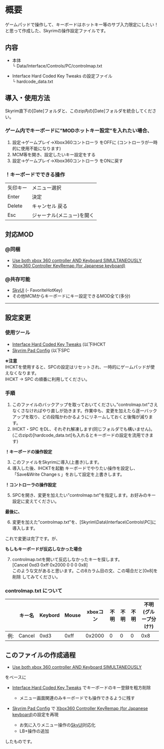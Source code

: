 # 概要
ゲームパッドで操作して、キーボードはホットキー等のサブ入力限定にしたい！
と思って作成した、Skyrimの操作設定ファイルです。

## 内容

+ 本体  
└ Data/Interface/Controls/PC/controlmap.txt

+ Interface Hard Coded Key Tweaks の設定ファイル  
└ hardcode_data.txt


## 導入・使用方法
Skyrim直下の[Date]フォルダと、このzip内の[Date]フォルダを統合してください。

### ゲーム内でキーボードに”MODホットキー設定”を入れたい場合、

1. 設定→ゲームプレイ→Xbox360コントローラ をOFFに (コントローラが一時的に使用不能になります)
2. MCM等を開き、設定したいキー設定をする
3. 設定→ゲームプレイ→Xbox360コントローラ をONに戻す

### ！キーボードでできる操作
|||
|---|---|
|矢印キー|メニュー選択|
|Enter|決定|
|Delete|キャンセル 戻る|
|Esc|ジャーナル(メニュー)を開く|



## 対応MOD
### @同梱
- [Use both xbox 360 controller AND Keyboard SIMULTANEOUSLY][]
- [Xbox360 Controller KeyRemap (for Japanese keyboard)][]
### @共存可能
- [SkyUI][] (- FavoriteHotKey)
- その他MCMからキーボードにキー設定できるMOD全て(多分)

---


## 設定変更
### 使用ツール
- [Interface Hard Coded Key Tweaks][] (以下IHCKT
- [Skyrim Pad Config][] (以下SPC

**※注意**  
IHCKTを使用すると、SPCの設定はリセットされ、一時的にゲームパッドが使えなくなります。  
IHCKT → SPC の順番に利用してください。

### 手順
1. このファイルのバックアップを取っておいてください。”controlmap.txt”さえなくさなければやり直しが効きます。作業中も、変更を加えたら逐一バックアップを取り、どの段階かわかるようにリネームしておくと後悔が減ります。
2. IHCKT・SPC をDL、それぞれ解凍します(同じフォルダでも構いません)。  
(このzipの[hardcode_data.txt]も入れるとキーボードの設定を流用できます)

**！キーボードの操作設定**

3. このファイルをSkyrimに導入(上書き)します。
4. 導入した後、IHCKTを起動 キーボードでやりたい操作を設定し、「Save&Write Changeｓ」をおして設定を上書きします。

**！コントローラの操作設定**

5. SPCを開き、変更を加えたい”controlmap.txt”を指定します。お好みのキー設定に変えてください。

**最後に、**  

6. 変更を加えた”controlmap.txt”を、[Skyrim\Data\Interface\Controls\PC]に導入します。

これで変更は完了です。が、

**もしもキーボードが反応しなかった場合**  

7. controlmap.txtを開いて反応しなかったキーを探します。  
[Cancel	0xd3	0xff	0x2000	0	0	0	0x8]  
このような文があると思います。この8カラム目の文、この場合だと[0x8]を 削除 してみてください。


### controlmap.txt について

||キー名|Keybord|Mouse|xboxコン|不明|不明|不明|不明(グループ分け?)|
|---|---|---|---|---|---|---|---|---|
|例:|Cancel|0xd3|0xff|0x2000|0|0|0|0x8|


## このファイルの作成過程

- [Use both xbox 360 controller AND Keyboard SIMULTANEOUSLY][]

をベースに

- [Interface Hard Coded Key Tweaks][] でキーボードのキー登録を粗方削除  
  + メニュー画面関連のみキーボードでも操作できるように残す

- [Skyrim Pad Config][] で [Xbox360 Controller KeyRemap (for Japanese keyboard)][]の設定を再現  
  + お気に入りメニュー操作の[SkyUI][]対応化
  + LB+操作の追加

したものです。

[Use both xbox 360 controller AND Keyboard SIMULTANEOUSLY]: https://skyrim.2game.info/detail.php?id=30913
[Interface Hard Coded Key Tweaks]: https://skyrim.2game.info/detail.php?id=88
[Skyrim Pad Config]: https://skyrim.2game.info/detail.php?id=655
[Xbox360 Controller KeyRemap (for Japanese keyboard)]: https://skyrim.2game.info/detail.php?id=1177
[SkyUI]: https://skyrim.2game.info/detail.php?id=3863

